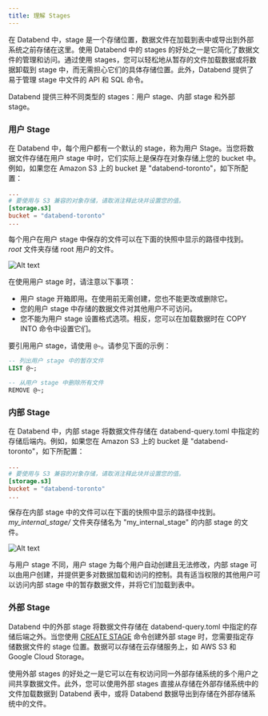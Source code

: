 ```yaml
---
title: 理解 Stages
---
```


在 Databend 中，stage 是一个存储位置，数据文件在加载到表中或导出到外部系统之前存储在这里。使用 Databend 中的 stages 的好处之一是它简化了数据文件的管理和访问。通过使用 stages，您可以轻松地从暂存的文件加载数据或将数据卸载到 stage 中，而无需担心它们的具体存储位置。此外，Databend 提供了易于管理 stage 中文件的 API 和 SQL 命令。

Databend 提供三种不同类型的 stages：用户 stage、内部 stage 和外部 stage。

### 用户 Stage

在 Databend 中，每个用户都有一个默认的 stage，称为用户 Stage。当您将数据文件存储在用户 stage 中时，它们实际上是保存在对象存储上您的 bucket 中。例如，如果您在 Amazon S3 上的 bucket 是 "databend-toronto"，如下所配置：

```toml title='databend-query.toml'
...
# 要使用与 S3 兼容的对象存储，请取消注释此块并设置您的值。
[storage.s3]
bucket = "databend-toronto"
...
```
每个用户在用户 stage 中保存的文件可以在下面的快照中显示的路径中找到。*root* 文件夹存储 root 用户的文件。

![Alt text](@site/docs/public/img/load/userstage.png)

在使用用户 stage 时，请注意以下事项：

- 用户 stage 开箱即用。在使用前无需创建，您也不能更改或删除它。
- 您的用户 stage 中存储的数据文件对其他用户不可访问。
- 您不能为用户 stage 设置格式选项。相反，您可以在加载数据时在 COPY INTO 命令中设置它们。

要引用用户 stage，请使用 `@~`。请参见下面的示例：

```sql
-- 列出用户 stage 中的暂存文件
LIST @~;

-- 从用户 stage 中删除所有文件
REMOVE @~;
```

### 内部 Stage

在 Databend 中，内部 stage 将数据文件存储在 databend-query.toml 中指定的存储后端内。例如，如果您在 Amazon S3 上的 bucket 是 "databend-toronto"，如下所配置：

```toml title='databend-query.toml'
...
# 要使用与 S3 兼容的对象存储，请取消注释此块并设置您的值。
[storage.s3]
bucket = "databend-toronto"
...
```

保存在内部 stage 中的文件可以在下面的快照中显示的路径中找到。*my_internal_stage/* 文件夹存储名为 "my_internal_stage" 的内部 stage 的文件。

![Alt text](@site/docs/public/img/load/internalstage.png)

与用户 stage 不同，用户 stage 为每个用户自动创建且无法修改，内部 stage 可以由用户创建，并提供更多对数据加载和访问的控制。具有适当权限的其他用户可以访问内部 stage 中的暂存数据文件，并将它们加载到表中。

### 外部 Stage

Databend 中的外部 stage 将数据文件存储在 databend-query.toml 中指定的存储后端之外。当您使用 [CREATE STAGE](/sql/sql-commands/ddl/stage/ddl-create-stage) 命令创建外部 stage 时，您需要指定存储数据文件的 stage 位置。数据可以存储在云存储服务上，如 AWS S3 和 Google Cloud Storage。

使用外部 stages 的好处之一是它可以在有权访问同一外部存储系统的多个用户之间共享数据文件。此外，您可以使用外部 stages 直接从存储在外部存储系统中的文件加载数据到 Databend 表中，或将 Databend 数据导出到存储在外部存储系统中的文件。
